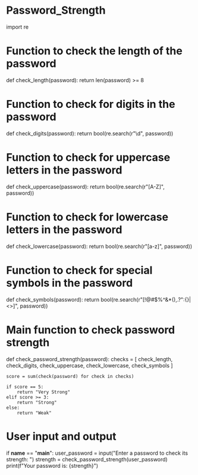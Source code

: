 # Password_Strength
import re

# Function to check the length of the password
def check_length(password):
    return len(password) >= 8

# Function to check for digits in the password
def check_digits(password):
    return bool(re.search(r"\d", password))

# Function to check for uppercase letters in the password
def check_uppercase(password):
    return bool(re.search(r"[A-Z]", password))

# Function to check for lowercase letters in the password
def check_lowercase(password):
    return bool(re.search(r"[a-z]", password))

# Function to check for special symbols in the password
def check_symbols(password):
    return bool(re.search(r"[!@#$%^&*(),.?\":{}|<>]", password))

# Main function to check password strength
def check_password_strength(password):
    checks = [
        check_length,
        check_digits,
        check_uppercase,
        check_lowercase,
        check_symbols
]
    
    score = sum(check(password) for check in checks)
    
    if score == 5:
        return "Very Strong"
    elif score >= 3:
        return "Strong"
    else:
        return "Weak"

# User input and output
if __name__ == "__main__":
    user_password = input("Enter a password to check its strength: ")
    strength = check_password_strength(user_password)
    print(f"Your password is: {strength}")
